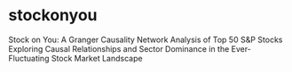# stockonyou
Stock on You: A Granger Causality Network Analysis of Top 50 S&P Stocks
Exploring Causal Relationships and Sector Dominance in the Ever-Fluctuating Stock Market Landscape

